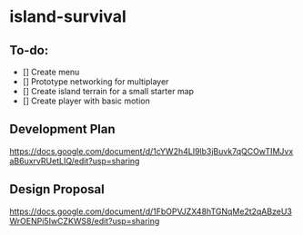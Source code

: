 # island-survival
## To-do:
- [] Create menu
- [] Prototype networking for multiplayer
- [] Create island terrain for a small starter map
- [] Create player with basic motion

## Development Plan
https://docs.google.com/document/d/1cYW2h4LI9lb3jBuvk7qQCOwTIMJvxaB6uxrvRUetLIQ/edit?usp=sharing

## Design Proposal
https://docs.google.com/document/d/1FbOPVJZX48hTGNqMe2t2qABzeU3WrOENPi5IwCZKWS8/edit?usp=sharing
